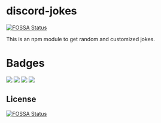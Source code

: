 # discord-jokes
[![FOSSA Status](https://app.fossa.io/api/projects/git%2Bgithub.com%2FZaid-maker%2Fdiscord-jokes.svg?type=shield)](https://app.fossa.io/projects/git%2Bgithub.com%2FZaid-maker%2Fdiscord-jokes?ref=badge_shield)

This is an npm module to get random and customized jokes.
# Badges
![](https://img.shields.io/npm/v/discord-jokes)
![](https://img.shields.io/npm/dw/discord-jokes)
![](https://img.shields.io/npm/collaborators/discord-jokes)
![](https://img.shields.io/npm/l/discord-jokes)


## License
[![FOSSA Status](https://app.fossa.io/api/projects/git%2Bgithub.com%2FZaid-maker%2Fdiscord-jokes.svg?type=large)](https://app.fossa.io/projects/git%2Bgithub.com%2FZaid-maker%2Fdiscord-jokes?ref=badge_large)

